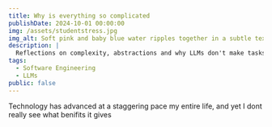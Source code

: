 ```yaml
---
title: Why is everything so complicated
publishDate: 2024-10-01 00:00:00
img: /assets/studentstress.jpg
img_alt: Soft pink and baby blue water ripples together in a subtle texture.
description: |
  Reflections on complexity, abstractions and why LLMs don't make tasks simpler
tags:
  - Software Engineering
  - LLMs
public: false
---
```


Technology has advanced at a staggering pace my entire life, and yet I dont really see what benifits it gives
